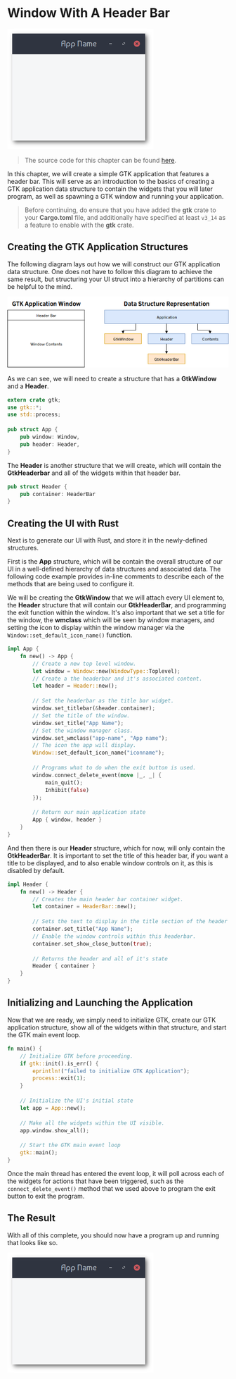 # Window With A Header Bar

<img src="images/headerbar.png" />

> The source code for this chapter can be found [here](https://github.com/mmstick/gtkrs-tutorials/tree/master/demos/chapter_01).

In this chapter, we will create a simple GTK application that features a header bar. This will
serve as an introduction to the basics of creating a GTK application data structure to contain
the widgets that you will later program, as well as spawning a GTK window and running your
application.

> Before continuing, do ensure that you have added the **gtk** crate to your **Cargo.toml** file,
> and additionally have specified at least `v3_14` as a feature to enable with the **gtk** crate.

## Creating the GTK Application Structures

The following diagram lays out how we will construct our GTK application data structure. One does
not have to follow this diagram to achieve the same result, but structuring your UI struct into a
hierarchy of partitions can be helpful to the mind.

<img src="images/ch1_diagram.png" />

As we can see, we will need to create a structure that has a **GtkWindow** and a **Header**.

```rust
extern crate gtk;
use gtk::*;
use std::process;

pub struct App {
    pub window: Window,
    pub header: Header,
}
```

The **Header** is another structure that we will create, which will contain the **GtkHeaderbar** and
all of the widgets within that header bar.

```rust
pub struct Header {
    pub container: HeaderBar
}
```

## Creating the UI with Rust

Next is to generate our UI with Rust, and store it in the newly-defined structures.

First is the **App** structure, which will be contain the overall structure of our UI in a
well-defined hierarchy of data structures and associated data. The following code example
provides in-line comments to describe each of the methods that are being used to configure it.

We will be creating the **GtkWindow** that we will attach every UI element to, the **Header**
structure that will contain our **GtkHeaderBar**, and programming the exit function within the
window. It's also important that we set a title for the window, the **wmclass** which will be
seen by window managers, and setting the icon to display within the window manager via the
`Window::set_default_icon_name()` function.

```rust
impl App {
    fn new() -> App {
        // Create a new top level window.
        let window = Window::new(WindowType::Toplevel);
        // Create a the headerbar and it's associated content.
        let header = Header::new();

        // Set the headerbar as the title bar widget.
        window.set_titlebar(&header.container);
        // Set the title of the window.
        window.set_title("App Name");
        // Set the window manager class.
        window.set_wmclass("app-name", "App name");
        // The icon the app will display.
        Window::set_default_icon_name("iconname");

        // Programs what to do when the exit button is used.
        window.connect_delete_event(move |_, _| {
            main_quit();
            Inhibit(false)
        });

        // Return our main application state
        App { window, header }
    }
}
```

And then there is our **Header** structure, which for now, will only contain the **GtkHeaderBar**.
It is important to set the title of this header bar, if you want a title to be displayed, and to
also enable window controls on it, as this is disabled by default.

```rust
impl Header {
    fn new() -> Header {
        // Creates the main header bar container widget.
        let container = HeaderBar::new();

        // Sets the text to display in the title section of the header bar.
        container.set_title("App Name");
        // Enable the window controls within this headerbar.
        container.set_show_close_button(true);

        // Returns the header and all of it's state
        Header { container }
    }
}
```

## Initializing and Launching the Application

Now that we are ready, we simply need to initialize GTK, create our GTK application structure,
show all of the widgets within that structure, and start the GTK main event loop.

```rust
fn main() {
    // Initialize GTK before proceeding.
    if gtk::init().is_err() {
        eprintln!("failed to initialize GTK Application");
        process::exit(1);
    }

    // Initialize the UI's initial state
    let app = App::new();

    // Make all the widgets within the UI visible.
    app.window.show_all();

    // Start the GTK main event loop
    gtk::main();
}
```

Once the main thread has entered the event loop, it will poll across each of the widgets for
actions that have been triggered, such as the `connect_delete_event()` method that we used
above to program the exit button to exit the program.

## The Result

With all of this complete, you should now have a program up and running that looks like so.

<img src="images/headerbar.png" />